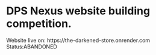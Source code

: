 <h1>DPS Nexus website building competition.</h1>
Website live on: https://the-darkened-store.onrender.com
Status:ABANDONED
